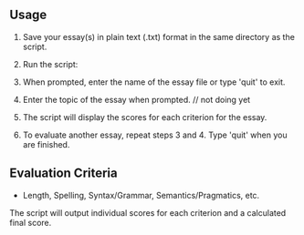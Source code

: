 ## Usage

1. Save your essay(s) in plain text (.txt) format in the same directory as the script.

2. Run the script:

3. When prompted, enter the name of the essay file or type 'quit' to exit.

4. Enter the topic of the essay when prompted. // not doing yet

5. The script will display the scores for each criterion  for the essay.

6. To evaluate another essay, repeat steps 3 and 4. Type 'quit' when you are finished.

## Evaluation Criteria

- Length, Spelling, Syntax/Grammar, Semantics/Pragmatics, etc.

The script will output individual scores for each criterion and a calculated final score.
